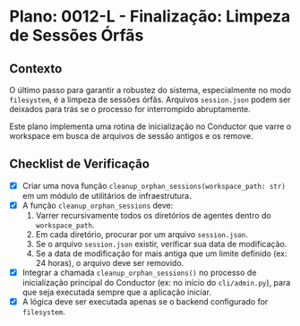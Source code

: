 # Plano: 0012-L - Finalização: Limpeza de Sessões Órfãs

## Contexto

O último passo para garantir a robustez do sistema, especialmente no modo `filesystem`, é a limpeza de sessões órfãs. Arquivos `session.json` podem ser deixados para trás se o processo for interrompido abruptamente.

Este plano implementa uma rotina de inicialização no Conductor que varre o workspace em busca de arquivos de sessão antigos e os remove.

## Checklist de Verificação

- [x] Criar uma nova função `cleanup_orphan_sessions(workspace_path: str)` em um módulo de utilitários de infraestrutura.
- [x] A função `cleanup_orphan_sessions` deve:
    1. Varrer recursivamente todos os diretórios de agentes dentro do `workspace_path`.
    2. Em cada diretório, procurar por um arquivo `session.json`.
    3. Se o arquivo `session.json` existir, verificar sua data de modificação.
    4. Se a data de modificação for mais antiga que um limite definido (ex: 24 horas), o arquivo deve ser removido.
- [x] Integrar a chamada `cleanup_orphan_sessions()` no processo de inicialização principal do Conductor (ex: no início do `cli/admin.py`), para que seja executada sempre que a aplicação iniciar.
- [x] A lógica deve ser executada apenas se o backend configurado for `filesystem`.
